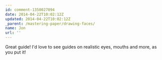 ```yaml
---
id: comment-1350027094
date: 2014-04-22T10:02:12Z
updated: 2014-04-22T10:02:12Z
_parent: /mastering-paper/drawing-faces/
name: Jon
url: ''
---
```


Great guide! I'd love to see guides on realistic eyes, mouths and more, as you
put it!
